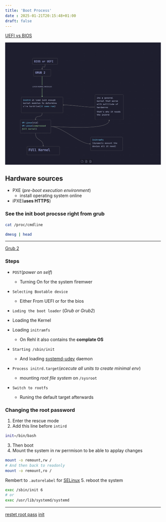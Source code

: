 ```yaml
---
title: 'Boot Process'
date : 2025-01-21T20:15:48+01:00
draft: false
---
```


[UEFI vs BIOS](/UEFI_vs_BIOS)

![Pasted_image_20240424191852.png](/static/Pasted_image_20240424191852.png)

## Hardware sources

-   PXE (*pre-boot execution environment*)
    -   install operating system online
-   iPXE(**uses HTTPS**)

### See the init boot procsse right from grub

``` bash
cat /proc/cmdline
```

``` bash
dmesg | head 
```

------------------------------------------------------------------------

[Grub 2](/GRUB_2)

### Steps 

* `POST`(*power on self*)
    * Turning On for the system firemwer 

* `Selecting Bootable device`
    *  Either From UEFI or for the bios 

* `Loding the boot loader` (*Grub or Grub2*)

* Loading the Kernel

* Loading  `initramfs` 
    * On Rehl it also contains the **complate OS**
* `Starting /sbin/init`
    * And loading [systemd-udev](/redhat/systemd-udev) daemon

* `Process initrd.target`(*ececute all units to create minimal env*)
    * mounting *root file system* on  `/sysroot`

* `Switch to rootfs `
    * Runing the default target afterwards


### Changing  the root password 

1. Enter the rescue mode 
2. Add this line before `intird `
```bash 
init=/bin/bash 
```
3. Then boot 
4. Mount the system in rw perrmison  to be able to applay changes 
```bash
mount -o remount,rw /
# And then back to readonly 
mount -o remount,ro /

```
Rembert to `.autorelabel` for [SELinux](/SELinux)
5. reboot the system 

```bash 
exec /sbin/init 6
# or 
exec /usr/lib/systemd/systemd
```
---
[restet root pass](/redhat/troubleshotting/restet_root_pass)
[init](/init)
